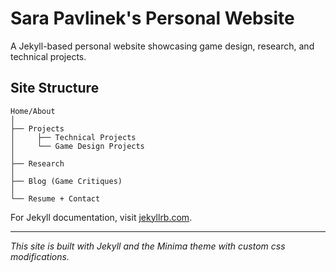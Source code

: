 # Sara Pavlinek's Personal Website

A Jekyll-based personal website showcasing game design, research, and technical projects.

## Site Structure

```
Home/About
│
├── Projects
│     ├── Technical Projects
│     └── Game Design Projects
│
├── Research
│
├── Blog (Game Critiques)
│
└── Resume + Contact
```

For Jekyll documentation, visit [jekyllrb.com](https://jekyllrb.com/).

---

*This site is built with Jekyll and the Minima theme with custom css modifications.* 